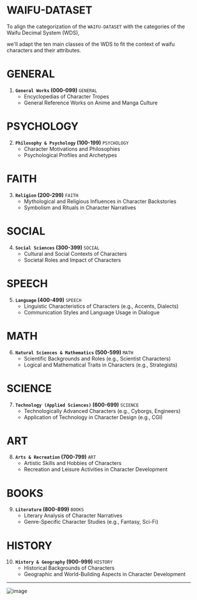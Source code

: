 # WAIFU-DATASET

To align the categorization of the `WAIFU-DATASET` with the categories of the Waifu Decimal System (WDS), 

we'll adapt the ten main classes of the WDS to fit the context of waifu characters and their attributes.

# GENERAL
1. **`General Works` (000-099)** `GENERAL`
   - Encyclopedias of Character Tropes
   - General Reference Works on Anime and Manga Culture
     
# PSYCHOLOGY
2. **`Philosophy & Psychology` (100-199)** `PSYCHOLOGY`
   - Character Motivations and Philosophies
   - Psychological Profiles and Archetypes
     
# FAITH
3. **`Religion` (200-299)** `FAITH`
   - Mythological and Religious Influences in Character Backstories
   - Symbolism and Rituals in Character Narratives
     
# SOCIAL
4. **`Social Sciences` (300-399)** `SOCIAL`
   - Cultural and Social Contexts of Characters
   - Societal Roles and Impact of Characters
     
# SPEECH
5. **`Language` (400-499)** `SPEECH`
   - Linguistic Characteristics of Characters (e.g., Accents, Dialects)
   - Communication Styles and Language Usage in Dialogue
     
# MATH
6. **`Natural Sciences & Mathematics` (500-599)** `MATH`
   - Scientific Backgrounds and Roles (e.g., Scientist Characters)
   - Logical and Mathematical Traits in Characters (e.g., Strategists)
     
# SCIENCE
7. **`Technology (Applied Sciences)` (600-699)** `SCIENCE`
   - Technologically Advanced Characters (e.g., Cyborgs, Engineers)
   - Application of Technology in Character Design (e.g., CGI)
     
# ART

8. **`Arts & Recreation` (700-799)** `ART`
   - Artistic Skills and Hobbies of Characters
   - Recreation and Leisure Activities in Character Development
     
# BOOKS
9. **`Literature` (800-899)** `BOOKS`
   - Literary Analysis of Character Narratives
   - Genre-Specific Character Studies (e.g., Fantasy, Sci-Fi)
     
# HISTORY
10. **`History & Geography` (900-999)** `HISTORY`
    - Historical Backgrounds of Characters
    - Geographic and World-Building Aspects in Character Development

---
![image](https://github.com/SYSTEMS-OPERATOR/T.T.M.A.T.G.R.A.L.R.W.R.P/assets/94399418/26cfa137-898b-4776-a3f5-06584751740a)


